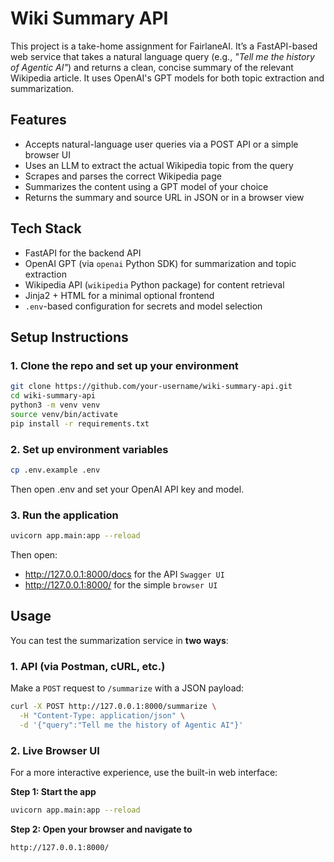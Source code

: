 # Wiki Summary API

This project is a take-home assignment for FairlaneAI. It’s a FastAPI-based web service that takes a natural language query (e.g., *"Tell me the history of Agentic AI"*) and returns a clean, concise summary of the relevant Wikipedia article. It uses OpenAI's GPT models for both topic extraction and summarization.



## Features

- Accepts natural-language user queries via a POST API or a simple browser UI
- Uses an LLM to extract the actual Wikipedia topic from the query
- Scrapes and parses the correct Wikipedia page
- Summarizes the content using a GPT model of your choice
- Returns the summary and source URL in JSON or in a browser view


## Tech Stack

- FastAPI for the backend API
- OpenAI GPT (via `openai` Python SDK) for summarization and topic extraction
- Wikipedia API (`wikipedia` Python package) for content retrieval
- Jinja2 + HTML for a minimal optional frontend
- `.env`-based configuration for secrets and model selection



## Setup Instructions

### 1. Clone the repo and set up your environment

```bash
git clone https://github.com/your-username/wiki-summary-api.git
cd wiki-summary-api
python3 -m venv venv
source venv/bin/activate
pip install -r requirements.txt
````

### 2. Set up environment variables
```bash
cp .env.example .env
````

Then open .env and set your OpenAI API key and model.


### 3. Run the application
```bash
uvicorn app.main:app --reload
````
Then open:

- http://127.0.0.1:8000/docs for the API `Swagger UI`  
- http://127.0.0.1:8000/ for the simple `browser UI`


## Usage

You can test the summarization service in **two ways**:

### 1. API (via Postman, cURL, etc.)

Make a `POST` request to `/summarize` with a JSON payload:

```bash
curl -X POST http://127.0.0.1:8000/summarize \
  -H "Content-Type: application/json" \
  -d '{"query":"Tell me the history of Agentic AI"}'
```


### 2. Live Browser UI
For a more interactive experience, use the built-in web interface:

**Step 1: Start the app**

   ```bash
   uvicorn app.main:app --reload
   ```
**Step 2: Open your browser and navigate to**
   
   ```bash
   http://127.0.0.1:8000/
   ```